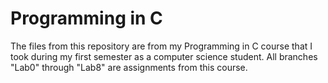 # Programming in C
The files from this repository are from my Programming in C course that I took during my first semester as a computer science student.
All branches "Lab0" through "Lab8" are assignments from this course.
